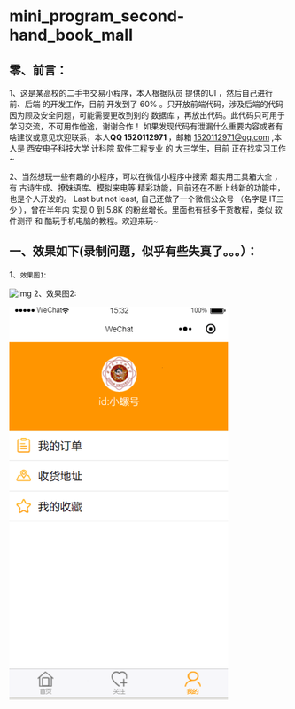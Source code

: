 # mini_program_second-hand_book_mall

## 零、前言：
1、这是某高校的二手书交易小程序，本人根据队员 提供的UI ，然后自己进行 前、后端 的开发工作，目前 开发到了 60% 。只开放前端代码，涉及后端的代码因为顾及安全问题，可能需要更改到别的 数据库 ，再放出代码。此代码只可用于学习交流，不可用作他途，谢谢合作！ 如果发现代码有泄漏什么重要内容或者有啥建议或意见欢迎联系，本人<b>QQ 1520112971 </b>，邮箱  1520112971@qq.com ,本人是 西安电子科技大学 计科院 软件工程专业 的 大三学生，目前 正在找实习工作~ 

2、当然想玩一些有趣的小程序，可以在微信小程序中搜索  超实用工具箱大全 ，有 古诗生成、撩妹语库、模拟来电等 精彩功能，目前还在不断上线新的功能中，也是个人开发的。 Last but not least, 自己还做了一个微信公众号 （名字是 IT三少 ），曾在半年内 实现 0 到 5.8K 的粉丝增长。里面也有挺多干货教程，类似 软件测评 和 酷玩手机电脑的教程。欢迎来玩~

## 一、效果如下(录制问题，似乎有些失真了。。。）：
1、`效果图1`:



















![img](https://github.com/CYBYOB/mini_program_second-hand_book_mall/blob/master/effect_of_screenshots/1.gif)
2、效果图2:




















![](https://github.com/CYBYOB/mini_program_second-hand_book_mall/blob/master/effect_of_screenshots/2.gif)
